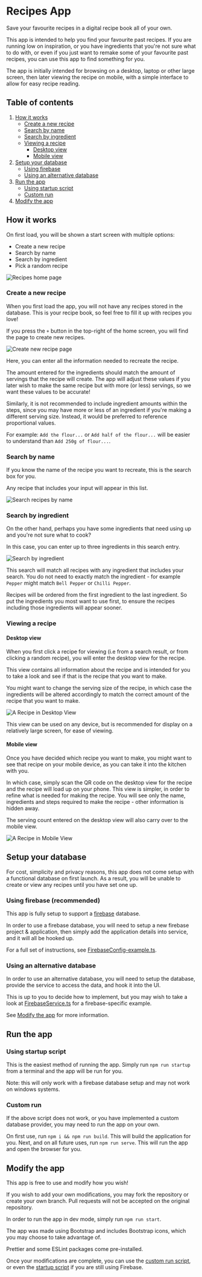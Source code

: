 # Recipes App

Save your favourite recipes in a digital recipe book all of your own.

This app is intended to help you find your favourite past recipes. If you are running
low on inspiration, or you have ingredients that you're not sure what to do with,
or even if you just want to remake some of your favourite past recipes, you can use this
app to find something for you.

The app is initially intended for browsing on a desktop, laptop or other large screen, then 
later viewing the recipe on mobile, with a simple interface to allow for easy recipe reading.

## Table of contents

1. [How it works](#how-it-works)
    - [Create a new recipe](#create-a-new-recipe)
    - [Search by name](#search-by-name)
    - [Search by ingredient](#search-by-ingredient)
    - [Viewing a recipe](#viewing-a-recipe)
        - [Desktop view](#desktop-view)
        - [Mobile view](#mobile-view)
2. [Setup your database](#setup-your-database)
    - [Using firebase](#using-firebase-recommended)
    - [Using an alternative database](#using-an-alternative-database)
3. [Run the app](#run-the-app)
    - [Using startup script](#using-startup-script)
    - [Custom run](#custom-run)
4. [Modify the app](#modify-the-app)

## How it works

On first load, you will be shown a start screen with multiple options:
- Create a new recipe
- Search by name
- Search by ingredient
- Pick a random recipe

![Recipes home page](./docs/home-page.png)

### Create a new recipe

When you first load the app, you will not have any recipes stored in the database.
This is your recipe book, so feel free to fill it up with recipes you love!

If you press the `+` button in the top-right of the home screen, you will find the
page to create new recipes.

![Create new recipe page](./docs/create-recipe.png)

Here, you can enter all the information needed to recreate the recipe. 

The amount entered for the ingredients should match the amount of servings that the
recipe will create. The app will adjust these values if you later wish to make the same
recipe but with more (or less) servings, so we want these values to be accurate!

Similarly, it is not recommended to include ingredient amounts within the steps, since
you may have more or less of an ingredient if you're making a different serving size.
Instead, it would be preferred to reference proportional values. 

For example: `Add the flour...` or `Add half of the flour...` will be easier to 
understand than `Add 250g of flour...`.

### Search by name

If you know the name of the recipe you want to recreate, this is the search box for you.

Any recipe that includes your input will appear in this list.

![Search recipes by name](./docs/search-by-name.png)

### Search by ingredient

On the other hand, perhaps you have some ingredients that need using up and you're not 
sure what to cook?

In this case, you can enter up to three ingredients in this search entry.

![Search by ingredient](./docs/search-by-ingredient.png)

This search will match all recipes with any ingredient that includes your search. You do 
not need to exactly match the ingredient - for example `Pepper` might match `Bell Pepper` 
or `Chilli Pepper`. 

Recipes will be ordered from the first ingredient to the last ingredient. So put the 
ingredients you most want to use first, to ensure the recipes including those ingredients
will appear sooner.

### Viewing a recipe

#### Desktop view

When you first click a recipe for viewing (i.e from a search result, or from clicking a 
random recipe), you will enter the desktop view for the recipe. 

This view contains all information about the recipe and is intended for you to take a look 
and see if that is the recipe that you want to make. 

You might want to change the serving size of the recipe, in which case the ingredients will
be altered accordingly to match the correct amount of the recipe that you want to make.

![A Recipe in Desktop View](./docs/desktop-view.png)

This view can be used on any device, but is recommended for display on a relatively large 
screen, for ease of viewing.

#### Mobile view

Once you have decided which recipe you want to make, you might want to see that recipe on
your mobile device, as you can take it into the kitchen with you.

In which case, simply scan the QR code on the desktop view for the recipe and the recipe 
will load up on your phone. This view is simpler, in order to refine what is needed for
making the recipe. You will see only the name, ingredients and steps required to make the
recipe - other information is hidden away.

The serving count entered on the desktop view will also carry over to the mobile view.

![A Recipe in Mobile View](./docs/mobile-view.png)

## Setup your database

For cost, simplicity and privacy reasons, this app does not come setup with a functional
database on first launch. As a result, you will be unable to create or view any recipes 
until you have set one up.

### Using firebase (recommended)

This app is fully setup to support a [firebase](https://firebase.google.com/) database.

In order to use a firebase database, you will need to setup a new firebase project & 
application, then simply add the application details into service, and it will all be 
hooked up.

For a full set of instructions, see [FirebaseConfig-example.ts](./src/service/FirebaseConfig-example.ts).

### Using an alternative database

In order to use an alternative database, you will need to setup the database, provide the
service to access the data, and hook it into the UI.

This is up to you to decide how to implement, but you may wish to take a look at 
[FirebaseService.ts](./src/service/FirebaseService.ts) for a firebase-specific example.

See [Modify the app](#modify-the-app) for more information.

## Run the app

### Using startup script

This is the easiest method of running the app. 
Simply run `npm run startup` from a terminal and the app will be run for you.

Note: this will only work with a firebase database setup and may not work on windows systems.

### Custom run

If the above script does not work, or you have implemented a custom database provider,
you may need to run the app on your own.

On first use, run `npm i && npm run build`. This will build the application for you.
Next, and on all future uses, run `npm run serve`. 
This will run the app and open the browser for you.

## Modify the app

This app is free to use and modify how you wish!

If you wish to add your own modifications, you may fork the repository or create your own branch. 
Pull requests will not be accepted on the original repository.

In order to run the app in dev mode, simply run `npm run start`.

The app was made using Bootstrap and includes Bootstrap icons, which you may choose to take 
advantage of.

Prettier and some ESLint packages come pre-installed.

Once your modifications are complete, you can use the [custom run script](#custom-run), or even the 
[startup script](#using-startup-script) if you are still using Firebase.
